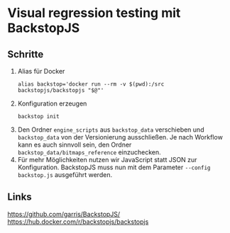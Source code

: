 # Visual regression testing mit BackstopJS

## Schritte
1.  Alias für Docker
    ```
    alias backstop='docker run --rm -v $(pwd):/src backstopjs/backstopjs "$@"'
    ```
1.  Konfiguration erzeugen
    ```
    backstop init
    ```
1.  Den Ordner `engine_scripts` aus `backstop_data` verschieben und `backstop_data` von der Versionierung ausschließen.
    Je nach Workflow kann es auch sinnvoll sein, den Ordner `backstop_data/bitmaps_reference` einzuchecken.
1.  Für mehr Möglichkeiten nutzen wir JavaScript statt JSON zur Konfiguration.
    BackstopJS muss nun mit dem Parameter `--config backstop.js` ausgeführt werden.


## Links
https://github.com/garris/BackstopJS/
https://hub.docker.com/r/backstopjs/backstopjs
